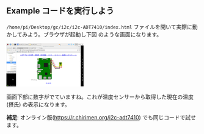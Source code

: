## Example コードを実行しよう

`/home/pi/Desktop/gc/i2c/i2c-ADT7410/index.html` ファイルを開いて実際に動かしてみよう。ブラウザが起動し下図 のような画面になります。

<img src="imgs/section2/browser.png" width="40%">

画面下部に数字がでていますね。これが温度センサーから取得した現在の温度 (摂氏) の表示になります。

**補足**: オンライン版(https://r.chirimen.org/i2c-adt7410) でも同じコードで試せます。